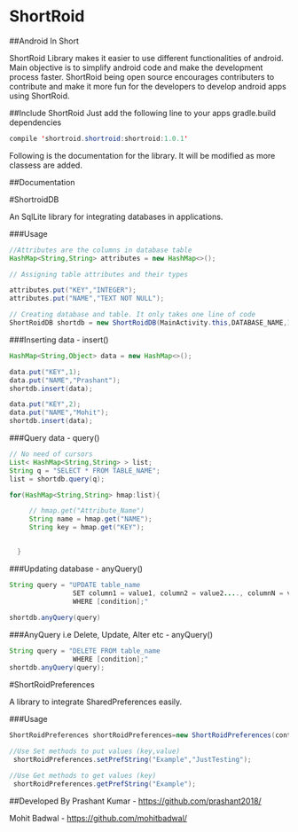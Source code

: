 # ShortRoid
##Android In Short

ShortRoid Library makes it easier to use different functionalities of android. Main objective is to simplify android code and make the development process faster.
ShortRoid being open source encourages contributers to contribute and make it more fun for the developers to develop android apps using ShortRoid.

##Include ShortRoid 
Just add the following line to your apps gradle.build dependencies

```java
compile 'shortroid.shortroid:shortroid:1.0.1'
```

Following is the documentation for the library. It will be modified as more classess are added.

##Documentation

#ShortroidDB

An SqlLite library for integrating databases in applications.

###Usage
```java
//Attributes are the columns in database table
HashMap<String,String> attributes = new HashMap<>();

// Assigning table attributes and their types

attributes.put("KEY","INTEGER");
attributes.put("NAME","TEXT NOT NULL");

// Creating database and table. It only takes one line of code
ShortRoidDB shortdb = new ShortRoidDB(MainActivity.this,DATABASE_NAME,1,TABLE_NAME,attributes);


```

###Inserting data - insert()
```java
HashMap<String,Object> data = new HashMap<>();

data.put("KEY",1);
data.put("NAME","Prashant");
shortdb.insert(data);

data.put("KEY",2);
data.put("NAME","Mohit");
shortdb.insert(data);
```
###Query data - query()
```java
// No need of cursors
List< HashMap<String,String> > list;
String q = "SELECT * FROM TABLE_NAME";
list = shortdb.query(q);

for(HashMap<String,String> hmap:list){

     // hmap.get("Attribute_Name")
     String name = hmap.get("NAME");
     String key = hmap.get("KEY");

    
  }
```
 
###Updating database - anyQuery()

```java
String query = "UPDATE table_name
                SET column1 = value1, column2 = value2...., columnN = valueN
                WHERE [condition];"
                
shortdb.anyQuery(query)
```

###AnyQuery i.e Delete, Update, Alter etc - anyQuery()
```java
String query = "DELETE FROM table_name
                WHERE [condition];"
shortdb.anyQuery(query);

```

#ShortRoidPreferences

A library to integrate SharedPreferences easily.

###Usage

```java 
ShortRoidPreferences shortRoidPreferences=new ShortRoidPreferences(context);

//Use Set methods to put values (key,value)
 shortRoidPreferences.setPrefString("Example","JustTesting");
 
//Use Get methods to get values (key) 
 shortRoidPreferences.getPrefString("Example");
```

##Developed By
Prashant Kumar - https://github.com/prashant2018/ 

Mohit Badwal - https://github.com/mohitbadwal/

